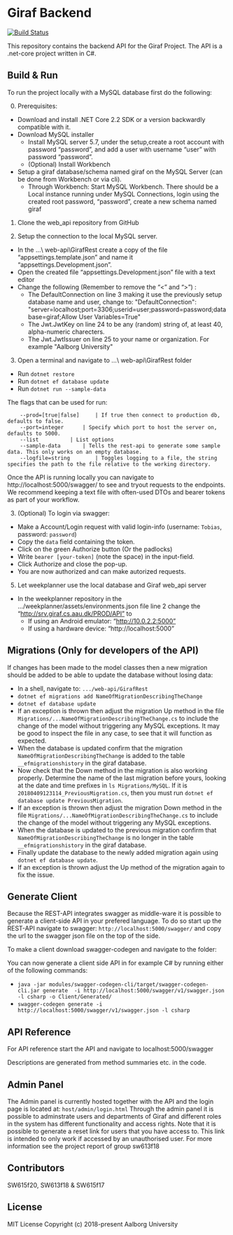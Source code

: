 # Giraf Backend

[![Build Status](https://dev.azure.com/aau-giraf/giraf/_apis/build/status/aau-giraf.web-api?branchName=master)](https://dev.azure.com/aau-giraf/giraf/_build/latest?definitionId=1&branchName=master)

This repository contains the backend API for the Giraf Project. The API is a .net-core project written in C#.

## Build & Run

To run the project locally with a MySQL database first do the following:

0. Prerequisites:
  - Download and install .NET Core 2.2 SDK or a version backwardly compatible with it.
  - Download MySQL installer
  	* Install MySQL server 5.7, under the setup,create a root account with password “password”, and add a user with username “user” with password “password”.
	* (Optional) Install Workbench
  - Setup a giraf database/schema named giraf on the MySQL Server (can be done from Workbench or via cli).
    * Through Workbench: Start MySQL Workbench. There should be a Local instance running under MySQL Connections, login using the created root password, “password”, create a new schema named giraf
	
1. Clone the web_api repository from GitHub

2. Setup the connection to the local MySQL server.
  - In the …\ web-api\GirafRest create a copy of the file “appsettings.template.json” and name it “appsettings.Development.json”.
  - Open the created file “appsettings.Development.json” file with a text editor
  - Change the following (Remember to remove the “<” and “>”) : 
    * The DefaultConnection on line 3 making it use the previously setup database name and user, change to: "DefaultConnection": "server=localhost;port=3306;userid=user;password=password;database=giraf;Allow User Variables=True"
    * The Jwt.JwtKey on line 24 to be any (random) string of, at least 40, alpha-numeric charecters.
    * The Jwt.JwtIssuer on line 25 to your name or organization. For example "Aalborg University"
 
3. Open a terminal and navigate to …\ web-api\GirafRest folder
  - Run `dotnet restore`
  - Run `dotnet ef database update`
  - Run `dotnet run --sample-data`

The flags that can be used for run:

        --prod=[true|false]		| If true then connect to production db, defaults to false.
        --port=integer		| Specify which port to host the server on, defaults to 5000.
        --list			| List options
        --sample-data		| Tells the rest-api to generate some sample data. This only works on an empty database.
        --logfile=string		| Toggles logging to a file, the string specifies the path to the file relative to the working directory.

Once the API is running locally you can navigate to http://localhost:5000/swagger/ to see and tryout requests to the endpoints. We recommend keeping a text file with often-used DTOs and bearer tokens as part of your workflow.

3. (Optional) To login via swagger:
  - Make a Account/Login request with valid login-info (username: `Tobias`, password: `password`)
  - Copy the `data` field containing the token.
  - Click on the green Authorize button (Or the padlocks)
  - Write `bearer [your-token]` (note the space) in the input-field. 
  - Click Authorize and close the pop-up. 
  - You are now authorized and can make autorized requests.

5. Let weekplanner use the local database and Giraf web_api server
  - In the weekplanner repository in the …/weekplanner/assets/environments.json file line 2 change the “http://srv.giraf.cs.aau.dk/PROD/API” to 
    * If using an Android emulator: “http://10.0.2.2:5000” 
    * If using a hardware device: “http://localhost:5000”

## Migrations (Only for developers of the API)
If changes has been made to the model classes then a new migration should be added to be able to update the database without losing data:
  - In a shell, navigate to: `.../web-api/GirafRest`
  - `dotnet ef migrations add NameOfMigrationDescribingTheChange`
  - `dotnet ef database update`
  - If an exception is thrown then adjust the migration Up method in the file `Migrations/...NameOfMigrationDescribingTheChange.cs` to include the change of the model without triggering any MySQL exceptions. It may be good to inspect the file in any case, to see that it will function as expected.
  - When the database is updated confirm that the migration `NameOfMigrationDescribingTheChange` is added to the table `__efmigrationshistory` in the giraf database.
  - Now check that the Down method in the migration is also working properly. Determine the name of the last migration before yours, looking at the date and time prefixes in `ls Migrations/MySQL`. If it is `20180409123114_PreviousMigration.cs`, then you must run `dotnet ef database update PreviousMigration`.
  - If an exception is thrown then adjust the migration Down method in the file `Migrations/...NameOfMigrationDescribingTheChange.cs` to include the change of the model without triggering any MySQL exceptions.
  - When the database is updated to the previous migration confirm that `NameOfMigrationDescribingTheChange` is no longer in the table `__efmigrationshistory` in the giraf database.
  - Finally update the database to the newly added migration again using `dotnet ef database update`. 
  - If an exception is thrown adjust the Up method of the migration again to fix the issue. 

## Generate Client
Because the REST-API integrates swagger as middle-ware it is possible to generate a client-side API in your prefered language. To do so start up the REST-API navigate to swagger: `http://localhost:5000/swagger/` and copy the url to the swagger json file on the top of the side.

To make a client download swagger-codegen and navigate to the folder:

You can now generate a client side API in for example C# by running either of the following commands:
  - `java -jar modules/swagger-codegen-cli/target/swagger-codegen-cli.jar generate  -i http://localhost:5000/swagger/v1/swagger.json -l csharp -o Client/Generated/` 
  - `swagger-codegen generate -i http://localhost:5000/swagger/v1/swagger.json -l csharp`

## API Reference

For API reference start the API and navigate to localhost:5000/swagger

Descriptions are generated from method summaries etc. in the code.

## Admin Panel
The Admin panel is currently hosted together with the API and the login page is located at: `host/admin/login.html`
Through the admin panel it is possible to adminstrate users and departments of Giraf and different roles in the system has different functionality and access rights.
Note that it is possible to generate a reset link for users that you have access to. This link is intended to only work if accessed by an unauthorised user.
For more information see the project report of group sw613f18

## Contributors

SW615f20, SW613f18 & SW615f17

## License
MIT License
Copyright (c) 2018-present Aalborg University
